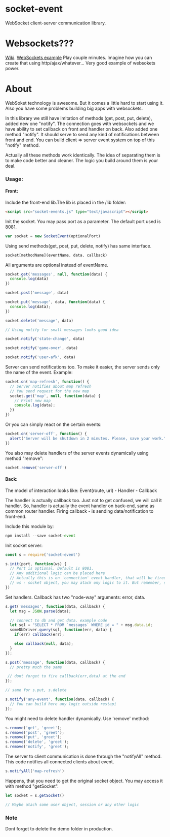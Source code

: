 # socket-event
WebSocket client-server communication library.

# Websockets???
[Wiki](https://en.wikipedia.org/wiki/WebSocket).
[WebSockets example](http://agar.io/) Play couple minutes. Imagine how you can create that using http/ajax/whatever... Very good example of websokets power.


# About
WebSoket technology is awesome. But it comes a little hard to start using it. Also you have some problems building big apps with websockets.

In this library we still have imitation of methods (get, post, put, delete), added new one "notify".
The connection goes with websockets and we have ability to set callback on front and handler on back.
Also added one method "notify". It should serve to send any kind of notifications between front and end.
You can build client => server event system on top of this "notify" method.

Actually all these methods work identically. The idea of separating them is to make code better and cleaner. The logic you build around them is your deal.

### Usage:

#### Front:

Include the front-end lib.The lib is placed in the /lib folder:

``` html
<script src="socket-events.js" type="text/javascript"></script>
```

Init the socket. You may pass port as a parameter. The default port used is 8081.

``` javascript
var socket = new SocketEvent(optionalPort)
```

Using send methods(get, post, put, delete, notify) has same interface.

``` javascript
socket[methodName](eventName, data, callback)
```

All arguments are optional instead of eventName.

``` javascript
socket.get('messages', null, function(data) {
  console.log(data)
})

socket.post('message', data)

socket.put('message', data, function(data) {
  console.log(data);
})

socket.delete('message', data)

// Using notify for small messages looks good idea

socket.notify('state-change', data)

socket.notify('game-over', data)

socket.notify('user-afk', data)
```

Server can send notifications too. To make it easier, the server sends only the name of the event.
Example:
```javascript
socket.on('map-refresh', function() {
  // Server notifies about map refresh
  // You send request for the new map
  socket.get('map', null, function(data) {
    // Print new map
    console.log(data);
  })
})
```

Or you can simply react on the certain events:
```javascript
socket.on('server-off', function() {
  alert("Server will be shutdown in 2 minutes. Please, save your work.")
})
```

You also may delete handlers of the server events dynamically using method "remove":
```javascript
socket.remove('server-off')
```

#### Back:

The model of interaction looks like:
Event(route, url) - Handler - Callback

The handler is actually callback too. Just not to get confused, we will call it handler.
So, handler is actually the event handler on back-end, same as common router handler.
Firing callback - is sending data/notification to front-end.

Include this module by:

``` javascript
npm install --save socket-event
```

Init socket server:
``` javascript
const s = require('socket-event')

s.init(port, function(ws) {
  // Port is optional. Default is 8081.
  // Any additional logic can be placed here
  // Actually this is on 'connection' event handler, that will be fired on connection with each socket
  // ws - socket object, you may atack ony logic to it. But remember, socket refreshes on page refresh, browser close etc...
})
```

Set handlers. Callback has two "node-way" arguments: error, data.

``` javascript
s.get('messages', function(data, callback) {
  let msg = JSON.parse(data);  

  // connect to db and get data. example code
  let sql = "SELECT * FROM `messages` WHERE id = " + msg.data.id;
  someDbDriver.query(sql, function(err, data) {
    if(err) callback(err);

    else callback(null, data);
  }   
});

s.post('message', function(data, callback) {
  // pretty much the same

 // dont forget to fire callback(err,data) at the end
});

// same for s.put, s.delete

s.notify('any-event', function(data, callback) {
  // You can build here any logic outside restapi
});
```

You might need to delete handler dynamically. Use 'remove' method:
``` javascript
s.remove('get', 'greet');
s.remove('post', 'greet');
s.remove('put', 'greet');
s.remove('delete', 'greet');
s.remove('notify', 'greet');
```

The server to client communication is done through the "notifyAll" method. This code notifies all connected clients about event.
``` javascript
s.notifyAll('map-refresh')
```

Happens, that you need to get the original socket object. You may access it with method "getSocket".
``` javascript
let socket = s.getSocket()

// Maybe atach some user object, session or any other logic
```

### Note
Dont forget to delete the demo folder in production.
